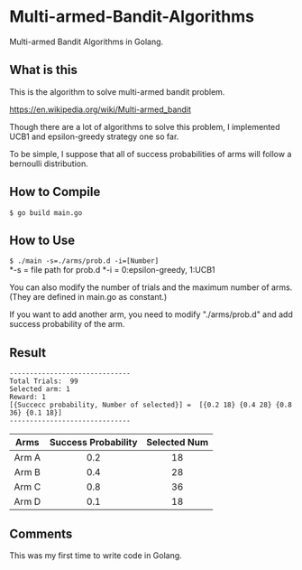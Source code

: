 # Multi-armed-Bandit-Algorithms
Multi-armed Bandit Algorithms in Golang.

## What is this
This is the algorithm to solve multi-armed bandit problem. <br>

https://en.wikipedia.org/wiki/Multi-armed_bandit <br>

Though there are a lot of algorithms to solve this problem, I implemented UCB1 and epsilon-greedy strategy one so far. <br>

To be simple, I suppose that all of success probabilities of arms will follow a bernoulli distribution. <br>

## How to Compile
```$ go build main.go```

## How to Use
```$ ./main -s=./arms/prob.d -i=[Number]```  <br>
*-s = file path for prob.d 
*-i = 0:epsilon-greedy,  1:UCB1 

You can also modify the number of trials and the maximum number of arms. (They are defined in main.go as constant.)

If you want to add another arm, you need to modify "./arms/prob.d" and add success probability of the arm.

## Result
   ```
   ------------------------------
   Total Trials:  99
   Selected arm: 1
   Reward: 1
   [{Succecc probability, Number of selected}] =  [{0.2 18} {0.4 28} {0.8 36} {0.1 18}]
   ------------------------------
   ```

| Arms | Success Probability | Selected Num |
|:----:|:-------------------:|:------------:|
|Arm  A|         0.2         |      18      |
|Arm  B|         0.4         |      28      |
|Arm  C|         0.8         |      36      |
|Arm  D|         0.1         |      18      |

## Comments
This was my first time to write code in Golang. <br>
